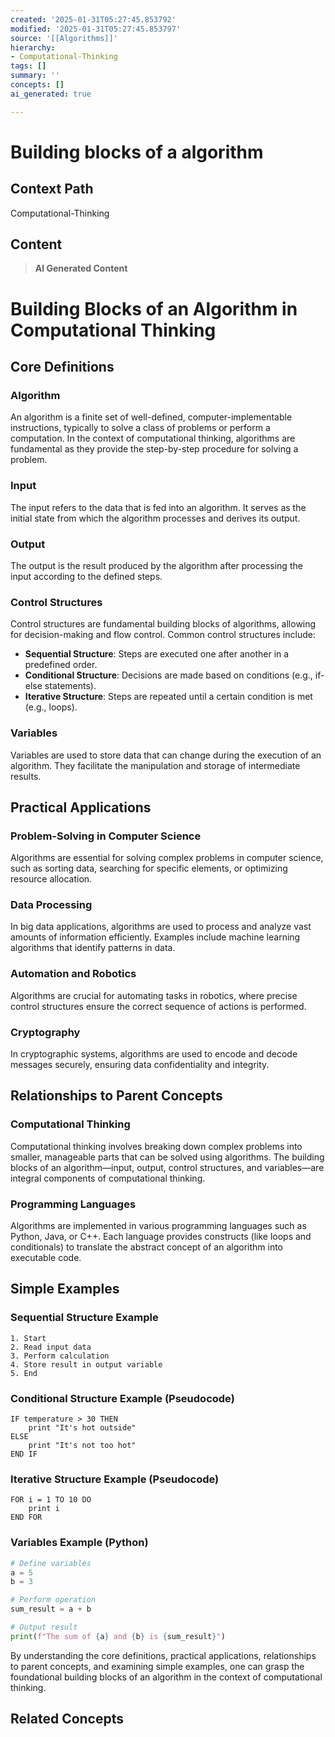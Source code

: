 ```yaml
---
created: '2025-01-31T05:27:45.853792'
modified: '2025-01-31T05:27:45.853797'
source: '[[Algorithms]]'
hierarchy:
- Computational-Thinking
tags: []
summary: ''
concepts: []
ai_generated: true

---
```


# Building blocks of a algorithm

## Context Path
Computational-Thinking

## Content
> **AI Generated Content**
 # Building Blocks of an Algorithm in Computational Thinking

## Core Definitions

### Algorithm
An algorithm is a finite set of well-defined, computer-implementable instructions, typically to solve a class of problems or perform a computation. In the context of computational thinking, algorithms are fundamental as they provide the step-by-step procedure for solving a problem.

### Input
The input refers to the data that is fed into an algorithm. It serves as the initial state from which the algorithm processes and derives its output.

### Output
The output is the result produced by the algorithm after processing the input according to the defined steps.

### Control Structures
Control structures are fundamental building blocks of algorithms, allowing for decision-making and flow control. Common control structures include:
- **Sequential Structure**: Steps are executed one after another in a predefined order.
- **Conditional Structure**: Decisions are made based on conditions (e.g., if-else statements).
- **Iterative Structure**: Steps are repeated until a certain condition is met (e.g., loops).

### Variables
Variables are used to store data that can change during the execution of an algorithm. They facilitate the manipulation and storage of intermediate results.

## Practical Applications

### Problem-Solving in Computer Science
Algorithms are essential for solving complex problems in computer science, such as sorting data, searching for specific elements, or optimizing resource allocation.

### Data Processing
In big data applications, algorithms are used to process and analyze vast amounts of information efficiently. Examples include machine learning algorithms that identify patterns in data.

### Automation and Robotics
Algorithms are crucial for automating tasks in robotics, where precise control structures ensure the correct sequence of actions is performed.

### Cryptography
In cryptographic systems, algorithms are used to encode and decode messages securely, ensuring data confidentiality and integrity.

## Relationships to Parent Concepts

### Computational Thinking
Computational thinking involves breaking down complex problems into smaller, manageable parts that can be solved using algorithms. The building blocks of an algorithm—input, output, control structures, and variables—are integral components of computational thinking.

### Programming Languages
Algorithms are implemented in various programming languages such as Python, Java, or C++. Each language provides constructs (like loops and conditionals) to translate the abstract concept of an algorithm into executable code.

## Simple Examples

### Sequential Structure Example
```plaintext
1. Start
2. Read input data
3. Perform calculation
4. Store result in output variable
5. End
```

### Conditional Structure Example (Pseudocode)
```plaintext
IF temperature > 30 THEN
    print "It's hot outside"
ELSE
    print "It's not too hot"
END IF
```

### Iterative Structure Example (Pseudocode)
```plaintext
FOR i = 1 TO 10 DO
    print i
END FOR
```

### Variables Example (Python)
```python
# Define variables
a = 5
b = 3

# Perform operation
sum_result = a + b

# Output result
print(f"The sum of {a} and {b} is {sum_result}")
```

By understanding the core definitions, practical applications, relationships to parent concepts, and examining simple examples, one can grasp the foundational building blocks of an algorithm in the context of computational thinking.

## Related Concepts
